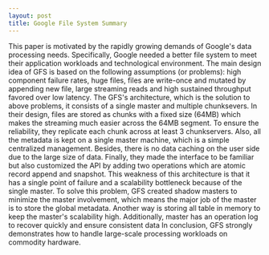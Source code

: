 ```yaml
---
layout: post
title: Google File System Summary
---
```


This paper is motivated by the rapidly growing demands of Google's data processing needs. Specifically, Google needed a better file system to meet their application workloads and technological environment.
The main design idea of GFS is based on the following assumptions (or problems): high component failure rates, huge files, files are write-once and mutated by appending new file, large streaming reads and high sustained throughput favored over low latency.
The GFS's architecture, which is the solution to above problems, it consists of a single master and multiple chunksevers. In their design, files are stored as chunks with a fixed size (64MB) which makes the streaming much easier across the 64MB segment. To ensure the reliability, they replicate each chunk across at least 3 chunkservers. Also, all the metadata is kept on a single master machine, which is a simple centralized management. Besides, there is no data caching on the user side due to the large size of data. Finally, they made the interface to be familiar but also customized the API by adding two operations which are atomic record append and snapshot.
This weakness of this architecture is that it has a single point of failure and a scalability bottleneck because of the single master. To solve this problem, GFS created shadow masters to minimize the master involvement, which means the major job of the master is to store the global metadata. Another way is storing all table in memory to keep the master's scalability high. Additionally, master has an operation log to recover quickly and ensure consistent data
In conclusion, GFS strongly demonstrates how to handle large-scale processing workloads on commodity hardware.

